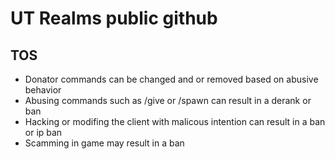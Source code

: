 # UT Realms public github



TOS
-----

* Donator commands can be changed and or removed based on abusive behavior
* Abusing commands such as /give or /spawn can result in a derank or ban
* Hacking or modifing the client with malicous intention can result in a ban or ip ban 
* Scamming in game may result in a ban
